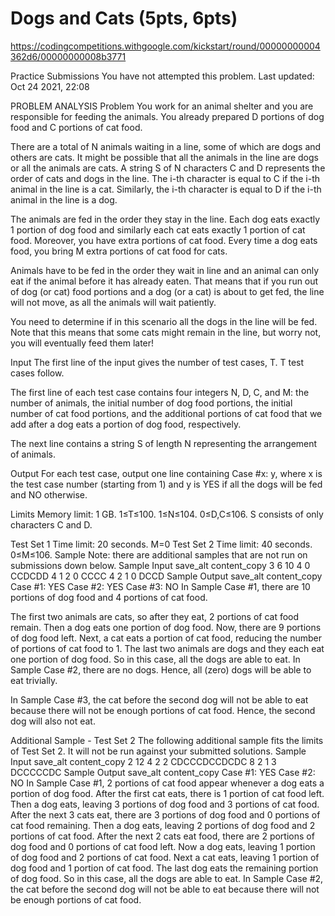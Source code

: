 # Dogs and Cats (5pts, 6pts)

https://codingcompetitions.withgoogle.com/kickstart/round/00000000004362d6/00000000008b3771

Practice Submissions You have not attempted this problem. Last updated: Oct 24 2021, 22:08

PROBLEM ANALYSIS Problem You work for an animal shelter and you are responsible for feeding the animals. You already
prepared D portions of dog food and C portions of cat food.

There are a total of N animals waiting in a line, some of which are dogs and others are cats. It might be possible that
all the animals in the line are dogs or all the animals are cats. A string S of N characters C and D represents the
order of cats and dogs in the line. The i-th character is equal to C if the i-th animal in the line is a cat. Similarly,
the i-th character is equal to D if the i-th animal in the line is a dog.

The animals are fed in the order they stay in the line. Each dog eats exactly 1 portion of dog food and similarly each
cat eats exactly 1 portion of cat food. Moreover, you have extra portions of cat food. Every time a dog eats food, you
bring M extra portions of cat food for cats.

Animals have to be fed in the order they wait in line and an animal can only eat if the animal before it has already
eaten. That means that if you run out of dog (or cat) food portions and a dog (or a cat) is about to get fed, the line
will not move, as all the animals will wait patiently.

You need to determine if in this scenario all the dogs in the line will be fed. Note that this means that some cats
might remain in the line, but worry not, you will eventually feed them later!

Input The first line of the input gives the number of test cases, T. T test cases follow.

The first line of each test case contains four integers N, D, C, and M: the number of animals, the initial number of dog
food portions, the initial number of cat food portions, and the additional portions of cat food that we add after a dog
eats a portion of dog food, respectively.

The next line contains a string S of length N representing the arrangement of animals.

Output For each test case, output one line containing Case #x: y, where x is the test case number (starting from 1) and
y is YES if all the dogs will be fed and NO otherwise.

Limits Memory limit: 1 GB. 1≤T≤100. 1≤N≤104. 0≤D,C≤106. S consists of only characters C and D.

Test Set 1 Time limit: 20 seconds. M=0 Test Set 2 Time limit: 40 seconds. 0≤M≤106. Sample Note: there are additional
samples that are not run on submissions down below. Sample Input save_alt content_copy 3 6 10 4 0 CCDCDD 4 1 2 0 CCCC 4
2 1 0 DCCD Sample Output save_alt content_copy Case #1: YES Case #2: YES Case #3: NO In Sample Case #1, there are 10
portions of dog food and 4 portions of cat food.

The first two animals are cats, so after they eat, 2 portions of cat food remain. Then a dog eats one portion of dog
food. Now, there are 9 portions of dog food left. Next, a cat eats a portion of cat food, reducing the number of
portions of cat food to 1. The last two animals are dogs and they each eat one portion of dog food. So in this case, all
the dogs are able to eat. In Sample Case #2, there are no dogs. Hence, all (zero) dogs will be able to eat trivially.

In Sample Case #3, the cat before the second dog will not be able to eat because there will not be enough portions of
cat food. Hence, the second dog will also not eat.

Additional Sample - Test Set 2 The following additional sample fits the limits of Test Set 2. It will not be run against
your submitted solutions. Sample Input save_alt content_copy 2 12 4 2 2 CDCCCDCCDCDC 8 2 1 3 DCCCCCDC Sample Output
save_alt content_copy Case #1: YES Case #2: NO In Sample Case #1, 2 portions of cat food appear whenever a dog eats a
portion of dog food. After the first cat eats, there is 1 portion of cat food left. Then a dog eats, leaving 3 portions
of dog food and 3 portions of cat food. After the next 3 cats eat, there are 3 portions of dog food and 0 portions of
cat food remaining. Then a dog eats, leaving 2 portions of dog food and 2 portions of cat food. After the next 2 cats
eat food, there are 2 portions of dog food and 0 portions of cat food left. Now a dog eats, leaving 1 portion of dog
food and 2 portions of cat food. Next a cat eats, leaving 1 portion of dog food and 1 portion of cat food. The last dog
eats the remaining portion of dog food. So in this case, all the dogs are able to eat. In Sample Case #2, the cat before
the second dog will not be able to eat because there will not be enough portions of cat food.